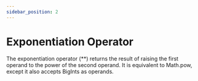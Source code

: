 ```yaml
---
sidebar_position: 2
---
```


# Exponentiation Operator

The exponentiation operator (\*\*) returns the result of raising the first operand to the power of the second operand. It is equivalent to Math.pow, except it also accepts BigInts as operands.
